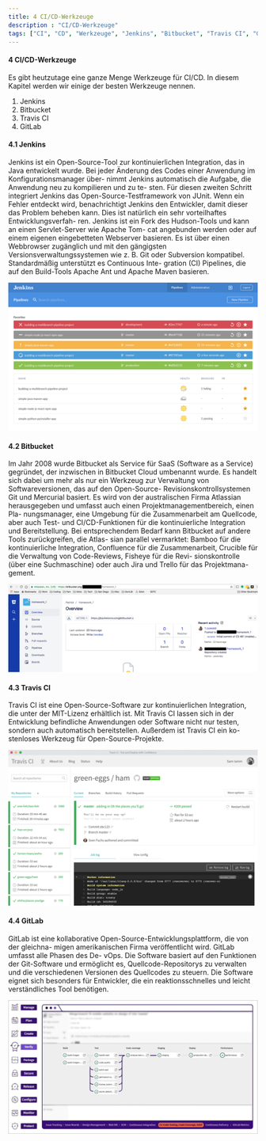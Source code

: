 ```yaml
---
title: 4 CI/CD-Werkzeuge
description : "CI/CD-Werkzeuge"
tags: ["CI", "CD", "Werkzeuge", "Jenkins", "Bitbucket", "Travis CI", "GitLab"]
---
```


#### 4 CI/CD-Werkzeuge

Es gibt heutzutage eine ganze Menge Werkzeuge für CI/CD. In diesem Kapitel werden
wir einige der besten Werkzeuge nennen.

1. Jenkins
2. Bitbucket
3. Travis CI
4. GitLab

#### 4.1 Jenkins

Jenkins ist ein Open-Source-Tool zur kontinuierlichen Integration, das in Java entwickelt
wurde. Bei jeder Änderung des Codes einer Anwendung im Konfigurationsmanager über-
nimmt Jenkins automatisch die Aufgabe, die Anwendung neu zu kompilieren und zu te-
sten. Für diesen zweiten Schritt integriert Jenkins das Open-Source-Testframework von
JUnit. Wenn ein Fehler entdeckt wird, benachrichtigt Jenkins den Entwickler, damit dieser
das Problem beheben kann. Dies ist natürlich ein sehr vorteilhaftes Entwicklungsverfah-
ren.
Jenkins ist ein Fork des Hudson-Tools und kann an einen Servlet-Server wie Apache Tom-
cat angebunden werden oder auf einem eigenen eingebetteten Webserver basieren. Es ist
über einen Webbrowser zugänglich und mit den gängigsten Versionsverwaltungssystemen
wie z. B. Git oder Subversion kompatibel. Standardmäßig unterstützt es Continuous Inte-
gration (CI) Pipelines, die auf den Build-Tools Apache Ant und Apache Maven basieren.

![Übersicht von Jenkins](/webhandbook/ci_cd/images/jenkins.png?width=40pc)

#### 4.2 Bitbucket

Im Jahr 2008 wurde Bitbucket als Service für SaaS (Software as a Service) gegründet,
der inzwischen in Bitbucket Cloud umbenannt wurde. Es handelt sich dabei um mehr
als nur ein Werkzeug zur Verwaltung von Softwareversionen, das auf den Open-Source-
Revisionskontrollsystemen Git und Mercurial basiert. Es wird von der australischen Firma
Atlassian herausgegeben und umfasst auch einen Projektmanagementbereich, einen Pla-
nungsmanager, eine Umgebung für die Zusammenarbeit am Quellcode, aber auch Test-
und CI/CD-Funktionen für die kontinuierliche Integration und Bereitstellung.
Bei entsprechendem Bedarf kann Bitbucket auf andere Tools zurückgreifen, die Atlas-
sian parallel vermarktet: Bamboo für die kontinuierliche Integration, Confluence für die
Zusammenarbeit, Crucible für die Verwaltung von Code-Reviews, Fisheye für die Revi-
sionskontrolle (über eine Suchmaschine) oder auch Jira und Trello für das Projektmana-
gement.

![Übersicht von BitBucket](/webhandbook/ci_cd/images/bitbucket.png?width=40pc)

#### 4.3 Travis CI

Travis CI ist eine Open-Source-Software zur kontinuierlichen Integration, die unter der
MIT-Lizenz erhältlich ist.
Mit Travis CI lassen sich in der Entwicklung befindliche Anwendungen oder Software
nicht nur testen, sondern auch automatisch bereitstellen. Außerdem ist Travis CI ein ko-
stenloses Werkzeug für Open-Source-Projekte.

![Übersicht von Travis CI](/webhandbook/ci_cd/images/travis.png?width=40pc)

#### 4.4 GitLab

GitLab ist eine kollaborative Open-Source-Entwicklungsplattform, die von der gleichna-
migen amerikanischen Firma veröffentlicht wird. GitLab umfasst alle Phasen des De-
vOps. Die Software basiert auf den Funktionen der Git-Software und ermöglicht es,
Quellcode-Repositorys zu verwalten und die verschiedenen Versionen des Quellcodes zu
steuern. Die Software eignet sich besonders für Entwickler, die ein reaktionsschnelles und
leicht verständliches Tool benötigen.

![Übersicht von GitLab](/webhandbook/ci_cd/images/gitlab.jpg?width=40pc)